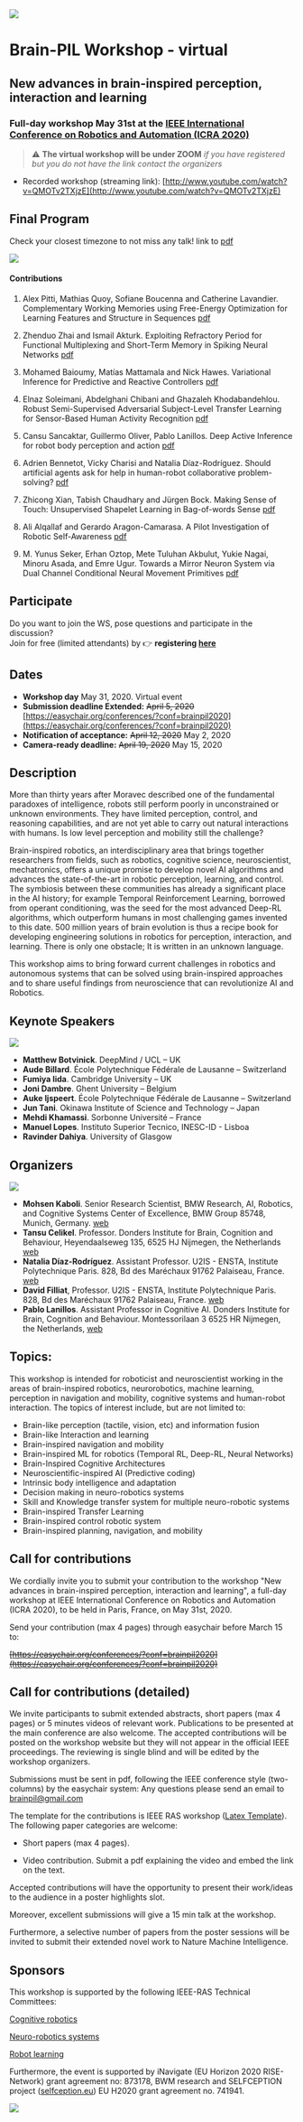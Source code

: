 <img src="https://brain-pil.github.io/icra2020/images/banner_icra2020_WS.jpg" style="display: block; margin: auto;" />

# Brain-PIL Workshop - virtual
## New advances in brain-inspired perception, interaction and learning
### Full-day workshop May 31st at the [IEEE International Conference on Robotics and Automation (ICRA 2020)](https://www.icra2020.org/)

>:warning: **The virtual workshop will be under ZOOM**  *if you have registered but you do not have the link contact the organizers*

* Recorded workshop (streaming link): [http://www.youtube.com/watch?v=QMOTv2TXjzE](http://www.youtube.com/watch?v=QMOTv2TXjzE)


## Final Program 

Check your closest timezone to not miss any talk! link to [pdf](https://brain-pil.github.io/icra2020/images/schedule_Brain-PIL2020.pdf)

<img src="https://brain-pil.github.io/icra2020/images/brain-pil-schedule.jpg" style="display: block; margin: auto;" />

#### Contributions
1. Alex Pitti, Mathias Quoy, Sofiane Boucenna and Catherine Lavandier. Complementary Working Memories using Free-Energy Optimization for Learning Features and Structure in Sequences [pdf](https://brain-pil.github.io/icra2020/contributions/Brain-PIL_2020_contrib_1.pdf)

2. Zhenduo Zhai and Ismail Akturk. Exploiting Refractory Period for Functional Multiplexing and Short-Term Memory in Spiking Neural Networks [pdf](https://brain-pil.github.io/icra2020/contributions/Brain-PIL_2020_contrib_2.pdf)

3. Mohamed Baioumy, Matías Mattamala and Nick Hawes. Variational Inference for Predictive and Reactive Controllers [pdf](https://brain-pil.github.io/icra2020/contributions/Brain-PIL_2020_contrib_3.pdf)

4. Elnaz Soleimani, Abdelghani Chibani and Ghazaleh Khodabandehlou. Robust Semi-Supervised Adversarial Subject-Level Transfer Learning for Sensor-Based Human Activity Recognition [pdf](https://brain-pil.github.io/icra2020/contributions/Brain-PIL_2020_contrib_4.pdf)

5. Cansu Sancaktar, Guillermo Oliver, Pablo Lanillos. Deep Active Inference for robot body perception and action [pdf](https://brain-pil.github.io/icra2020/contributions/Brain-PIL_2020_contrib_5.pdf)

6. Adrien Bennetot, Vicky Charisi and Natalia Díaz-Rodríguez. Should artificial agents ask for help in human-robot collaborative problem-solving? [pdf](https://brain-pil.github.io/icra2020/contributions/Brain-PIL_2020_contrib_6.pdf)

7. Zhicong Xian, Tabish Chaudhary and Jürgen Bock. Making Sense of Touch: Unsupervised Shapelet Learning in Bag-of-words Sense [pdf](https://brain-pil.github.io/icra2020/contributions/Brain-PIL_2020_contrib_7.pdf)

8. Ali Alqallaf and Gerardo Aragon-Camarasa. A Pilot Investigation of Robotic Self-Awareness [pdf](https://brain-pil.github.io/icra2020/contributions/Brain-PIL_2020_contrib_8.pdf)

9. M. Yunus Seker, Erhan Oztop, Mete Tuluhan Akbulut, Yukie Nagai, Minoru Asada, and Emre Ugur. Towards a Mirror Neuron System via Dual Channel Conditional Neural Movement Primitives [pdf](https://brain-pil.github.io/icra2020/contributions/Brain-PIL_2020_contrib_9.pdf)

## Participate

Do you want to join the WS, pose questions and participate in the discussion? <br />
Join for free (limited attendants) by :point_right: **registering [here](https://www.eventbrite.co.uk/e/brain-pil-ws-new-advances-brain-inspired-perception-interaction-learning-tickets-104625222858?ref=estw)**

## Dates

- **Workshop day** May 31, 2020. Virtual event
- **Submission deadline Extended:**  ~~April 5, 2020~~ [https://easychair.org/conferences/?conf=brainpil2020](https://easychair.org/conferences/?conf=brainpil2020)
- **Notification of acceptance:** ~~April 12, 2020~~ May 2, 2020
- **Camera-ready deadline:** ~~April 19, 2020~~ May 15, 2020

## Description
More than thirty years after Moravec described one of the fundamental paradoxes of intelligence, robots still perform poorly in unconstrained or unknown environments. They have limited perception, control, and reasoning capabilities, and are not yet able to carry out natural interactions with humans. Is low level perception and mobility still the challenge?

Brain-inspired robotics, an interdisciplinary area that brings together researchers from  fields, such as robotics, cognitive science, neuroscientist, mechatronics, offers a unique promise to develop novel AI algorithms and advances the state-of-the-art in robotic perception, learning, and control. The symbiosis between these communities has already a significant place in the AI history; for example Temporal Reinforcement Learning, borrowed from operant conditioning, was the seed for the most advanced Deep-RL algorithms, which outperform humans in most challenging games invented to this date. 500 million years of brain evolution is thus a recipe book for developing engineering solutions in robotics for perception, interaction, and learning. There is only one obstacle; It is written in an unknown language. 

This workshop aims to bring forward current challenges in robotics and autonomous systems that can be solved using brain-inspired approaches and to share useful findings from neuroscience that can revolutionize AI and Robotics.

## Keynote Speakers

<img src="https://brain-pil.github.io/icra2020/images/brain-pil-speakers.jpg" style="display: block; margin: auto;" />

- **Matthew Botvinick**. DeepMind / UCL – UK 
- **Aude Billard**. École Polytechnique Fédérale de Lausanne – Switzerland 
- **Fumiya Iida**. Cambridge University – UK  
- **Joni Dambre**. Ghent University – Belgium 
- **Auke Ijspeert**. École Polytechnique Fédérale de Lausanne – Switzerland 
- **Jun Tani**. Okinawa Institute of Science and Technology – Japan 
- **Mehdi Khamassi**. Sorbonne Université – France 
- **Manuel Lopes**. Instituto Superior Tecnico, INESC-ID - Lisboa 
- **Ravinder Dahiya**. University of Glasgow


## Organizers
<img src="https://brain-pil.github.io/icra2020/images/brain-pil-organizers.jpg" style="display: block; margin: auto;" />

- **Mohsen Kaboli**. Senior Research Scientist, BMW Research, AI, Robotics, and Cognitive Systems Center of Excellence,  BMW Group 85748, Munich, Germany. [web](https://scholar.google.com/citations?user=SXv_8m4AAAAJ&hl=en)
- **Tansu Celikel**. Professor. Donders Institute for Brain, Cognition and Behaviour, Heyendaalseweg 135, 6525 HJ Nijmegen, the Netherlands [web](https://www.ru.nl/neurophysiology/)
- **Natalia Díaz-Rodríguez**. Assistant Professor. U2IS - ENSTA, Institute Polytechnique Paris. 828, Bd des Maréchaux 91762 Palaiseau, France. [web](https://nataliadiaz.github.io/)
- **David Filliat**, Professor. U2IS - ENSTA, Institute Polytechnique Paris. 828, Bd des Maréchaux 91762 Palaiseau, France.
[web](http://perso.ensta-paristech.fr/~filliat/fr/)
- **Pablo Lanillos**. Assistant Professor in Cognitive AI. Donders Institute for Brain, Cognition and Behaviour. Montessorilaan 3
6525 HR Nijmegen, the Netherlands, [web](http://www.therobotdecision.com)

## Topics:
This workshop is intended for roboticist and neuroscientist working in the areas of brain-inspired robotics, neurorobotics, machine learning, perception in navigation and mobility, cognitive systems and human-robot interaction. The topics of interest include, but are not limited to:

- Brain-like perception (tactile, vision, etc) and information fusion
- Brain-like Interaction and learning
- Brain-inspired navigation and mobility
- Brain-inspired ML for robotics (Temporal RL, Deep-RL, Neural Networks)
- Brain-Inspired Cognitive Architectures
- Neuroscientific-inspired AI (Predictive coding)
- Intrinsic body intelligence and adaptation
- Decision making in neuro-robotics systems
- Skill and Knowledge transfer system for multiple neuro-robotic systems
- Brain-inspired Transfer Learning
- Brain-inspired control robotic system
- Brain-inspired planning, navigation, and mobility




##  Call for contributions 

We cordially invite you to submit your contribution to the workshop "New advances in brain-inspired perception, interaction and learning", a full-day workshop at IEEE International Conference on Robotics and Automation (ICRA 2020), to be held in Paris, France, on May 31st, 2020.

Send your contribution (max 4 pages) through easychair before March 15 to:

~~[https://easychair.org/conferences/?conf=brainpil2020](https://easychair.org/conferences/?conf=brainpil2020)~~



## Call for contributions (detailed) 
We invite participants to submit extended abstracts, short papers (max 4 pages) or 5 minutes videos of relevant work. Publications to be presented at the main conference are also welcome. The accepted contributions will be posted on the workshop website but they will not appear in the official IEEE proceedings. The reviewing is single blind and will be edited by the workshop organizers.

Submissions must be sent in pdf, following the IEEE conference style (two-columns) by the easychair system: 
Any questions please send an email to brainpil@gmail.com

The template for the contributions is IEEE RAS workshop ([Latex Template](https://drive.google.com/drive/folders/0BwUuOTzRaam6S2UtbFN4cjRFdVE)). The following paper categories are welcome:

- Short papers (max 4 pages).

- Video contribution. Submit a pdf explaining the video and embed the link on the text.

Accepted contributions will have the opportunity to present their work/ideas to the audience in a poster highlights slot. 

Moreover, excellent submissions will give a 15 min talk at the workshop.

Furthermore, a selective number of papers from the poster sessions will be invited to submit their extended novel work to Nature Machine Intelligence.


## Sponsors

This workshop is supported by the following IEEE-RAS Technical Committees:

[Cognitive robotics](https://www.ieee-ras.org/cognitive-robotics)

[Neuro-robotics systems](http://www.ieee-nrs.org/)

[Robot learning](https://www.ieee-ras.org/robot-learning/)

Furthermore, the event is supported by iNavigate (EU Horizon 2020 RISE-Network) grant agreement no: 873178, BWM research and SELFCEPTION project ([selfception.eu](www.selfception.eu)) EU H2020 grant agreement no. 741941.

<img src="https://brain-pil.github.io/icra2020/images/sponsors.jpg" style="display: block; margin: auto;" /> 




